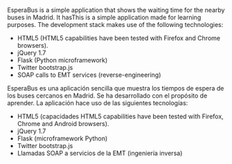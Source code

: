 EsperaBus is a simple application that shows the waiting time for the nearby buses in Madrid. It hasThis is a simple application made for learning purposes. The development stack makes use of the following technologies:

- HTML5 (HTML5 capabilities have been tested with Firefox and Chrome browsers).
- jQuery 1.7
- Flask (Python microframework)
- Twitter bootstrap.js
- SOAP calls to EMT services (reverse-engineering)

EsperaBus es una aplicación sencilla que muestra los tiempos de espera de los buses cercanos en Madrid. Se ha desarrollado con el propósito de aprender. La aplicación hace uso de las siguientes tecnologías:
- HTML5 (capacidades HTML5 capabilities have been tested with Firefox, Chrome and Android browsers).
- jQuery 1.7
- Flask (microframework Python)
- Twitter bootstrap.js
- Llamadas SOAP a servicios de la EMT (ingeniería inversa)

